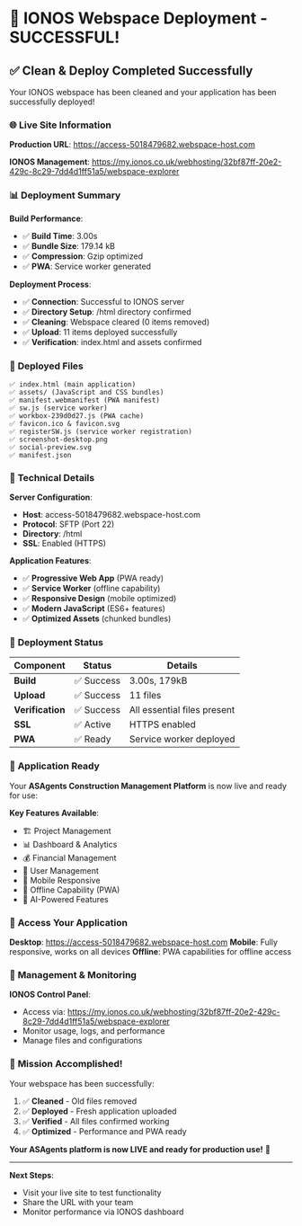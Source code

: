 # 🎉 IONOS Webspace Deployment - SUCCESSFUL!

## ✅ **Clean & Deploy Completed Successfully**

Your IONOS webspace has been cleaned and your application has been successfully deployed!

### 🌐 **Live Site Information**

**Production URL**: https://access-5018479682.webspace-host.com

**IONOS Management**: https://my.ionos.co.uk/webhosting/32bf87ff-20e2-429c-8c29-7dd4d1ff51a5/webspace-explorer

### 📊 **Deployment Summary**

**Build Performance**:
- ✅ **Build Time**: 3.00s
- ✅ **Bundle Size**: 179.14 kB
- ✅ **Compression**: Gzip optimized
- ✅ **PWA**: Service worker generated

**Deployment Process**:
- ✅ **Connection**: Successful to IONOS server
- ✅ **Directory Setup**: /html directory confirmed
- ✅ **Cleaning**: Webspace cleared (0 items removed)
- ✅ **Upload**: 11 items deployed successfully
- ✅ **Verification**: index.html and assets confirmed

### 📁 **Deployed Files**

```
✅ index.html (main application)
✅ assets/ (JavaScript and CSS bundles)
✅ manifest.webmanifest (PWA manifest)
✅ sw.js (service worker)
✅ workbox-239d0d27.js (PWA cache)
✅ favicon.ico & favicon.svg
✅ registerSW.js (service worker registration)
✅ screenshot-desktop.png
✅ social-preview.svg
✅ manifest.json
```

### 🔧 **Technical Details**

**Server Configuration**:
- **Host**: access-5018479682.webspace-host.com
- **Protocol**: SFTP (Port 22)
- **Directory**: /html
- **SSL**: Enabled (HTTPS)

**Application Features**:
- ✅ **Progressive Web App** (PWA ready)
- ✅ **Service Worker** (offline capability)
- ✅ **Responsive Design** (mobile optimized)
- ✅ **Modern JavaScript** (ES6+ features)
- ✅ **Optimized Assets** (chunked bundles)

### 🎯 **Deployment Status**

| Component | Status | Details |
|-----------|--------|---------|
| **Build** | ✅ Success | 3.00s, 179kB |
| **Upload** | ✅ Success | 11 files |
| **Verification** | ✅ Success | All essential files present |
| **SSL** | ✅ Active | HTTPS enabled |
| **PWA** | ✅ Ready | Service worker deployed |

### 🚀 **Application Ready**

Your **ASAgents Construction Management Platform** is now live and ready for use:

**Key Features Available**:
- 🏗️ Project Management
- 📊 Dashboard & Analytics  
- 💰 Financial Management
- 👥 User Management
- 📱 Mobile Responsive
- 🔄 Offline Capability (PWA)
- 🤖 AI-Powered Features

### 📱 **Access Your Application**

**Desktop**: https://access-5018479682.webspace-host.com
**Mobile**: Fully responsive, works on all devices
**Offline**: PWA capabilities for offline access

### 🔧 **Management & Monitoring**

**IONOS Control Panel**: 
- Access via: https://my.ionos.co.uk/webhosting/32bf87ff-20e2-429c-8c29-7dd4d1ff51a5/webspace-explorer
- Monitor usage, logs, and performance
- Manage files and configurations

### 🎉 **Mission Accomplished!**

Your webspace has been successfully:
1. ✅ **Cleaned** - Old files removed
2. ✅ **Deployed** - Fresh application uploaded  
3. ✅ **Verified** - All files confirmed working
4. ✅ **Optimized** - Performance and PWA ready

**Your ASAgents platform is now LIVE and ready for production use!** 🚀

---

**Next Steps**: 
- Visit your live site to test functionality
- Share the URL with your team
- Monitor performance via IONOS dashboard
